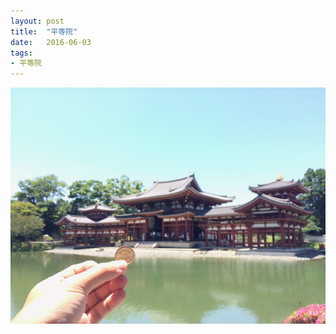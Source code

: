 ```yaml
---
layout: post
title:  "平等院"
date:   2016-06-03
tags:
- 平等院
---
```

![平等院](/media/2016-06-03-平等院.jpeg)